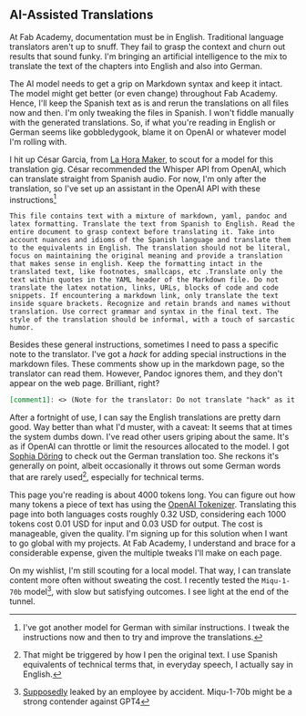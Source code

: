 ## AI-Assisted Translations
At Fab Academy, documentation must be in English. Traditional language translators aren't up to snuff. They fail to grasp the context and churn out results that sound funky. I'm bringing an artificial intelligence to the mix to translate the text of the chapters into English and also into German.

The AI model needs to get a grip on Markdown syntax and keep it intact. The model might get better (or even change) throughout Fab Academy. Hence, I'll keep the Spanish text as is and rerun the translations on all files now and then. I'm only tweaking the files in Spanish. I won't fiddle manually with the generated translations. So, if what you're reading in English or German seems like gobbledygook, blame it on OpenAI or whatever model I'm rolling with.

I hit up César Garcia, from [La Hora Maker](https://www.youtube.com/lahoramaker), to scout for a model for this translation gig. César recommended the Whisper API from OpenAI, which can translate straight from Spanish audio. For now, I'm only after the translation, so I've set up an assistant in the OpenAI API with these instructions[^243]

```
This file contains text with a mixture of markdown, yaml, pandoc and latex formatting. Translate the text from Spanish to English. Read the entire document to grasp context before translating it. Take into account nuances and idioms of the Spanish language and translate them to the equivalents in English. The translation should not be literal, focus on maintaining the original meaning and provide a translation that makes sense in english. Keep the formatting intact in the translated text, like footnotes, smallcaps, etc .Translate only the text within quotes in the YAML header of the Markdown file. Do not translate the latex notation, links, URLs, blocks of code and code snippets. If encountering a markdown link, only translate the text inside square brackets. Recognize and retain brands and names without translation. Use correct grammar and syntax in the final text. The style of the translation should be informal, with a touch of sarcastic humor.
```

Besides these general instructions, sometimes I need to pass a specific note to the translator. I've got a *hack* for adding special instructions in the markdown files. These comments show up in the markdown page, so the translator can read them. However, Pandoc ignores them, and they don't appear on the web page. Brilliant, right?

```markdown
[comment1]: <> (Note for the translator: Do not translate "hack" as it is universally used in all languages.)
```

[comment1]: <> (Note for the translator: Do not translate "hack" as it is universally used in all languages.)

[^243]:
    I've got another model for German with similar instructions. I tweak the instructions now and then to try and improve the translations. 

After a fortnight of use, I can say the English translations are pretty darn good. Way better than what I'd muster, with a caveat: It seems that at times the system dumbs down. I've read other users griping about the same. It's as if OpenAI can throttle or limit the resources allocated to the model. I got [Sophia Döring](https://fabacademy.org/2024/labs/kamplintfort/students/sophia-doring/) to check out the German translation too. She reckons it's generally on point, albeit occasionally it throws out some German words that are rarely used[^242], especially for technical terms. 

[^242]: That might be triggered by how I pen the original text. I use Spanish equivalents of technical terms that, in everyday speech, I actually say in English.

This page you're reading is about 4000 tokens long. You can figure out how many tokens a piece of text has using the [OpenAI Tokenizer](https://platform.openai.com/tokenizer). Translating this page into both languages costs roughly 0.32 USD, considering each 1000 tokens cost 0.01 USD for input and 0.03 USD for output. The cost is manageable, given the quality. I'm signing up for this solution when I want to go global with my projects. At Fab Academy, I understand and brace for a considerable expense, given the multiple tweaks I'll make on each page.

On my wishlist, I'm still scouting for a local model. That way, I can translate content more often without sweating the cost. I recently tested the `Miqu-1-70b` model[^241], with slow but satisfying outcomes. I see light at the end of the tunnel.

[^241]: [Supposedly](https://the-decoder.com/unintentional-ai-leak-from-mistral-becomes-an-unexpected-powerhouse/) leaked by an employee by accident. Miqu-1-70b might be a strong contender against GPT4


